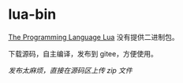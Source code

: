 # lua-bin

[The Programming Language Lua](http://www.lua.org/) 没有提供二进制包。

下载源码，自主编译，发布到 gitee，方便使用。



*发布太麻烦，直接在源码区上传 zip 文件*
